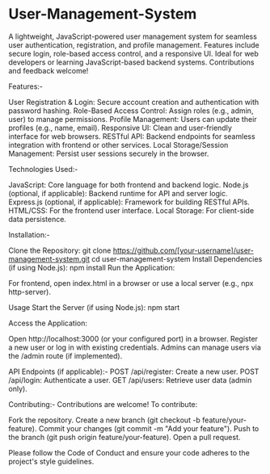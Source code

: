 # User-Management-System
A lightweight, JavaScript-powered user management system for seamless user authentication, registration, and profile management. Features include secure login, role-based access control, and a responsive UI. Ideal for web developers or learning JavaScript-based backend systems. Contributions and feedback welcome!

Features:-

User Registration & Login: Secure account creation and authentication with password hashing.
Role-Based Access Control: Assign roles (e.g., admin, user) to manage permissions.
Profile Management: Users can update their profiles (e.g., name, email).
Responsive UI: Clean and user-friendly interface for web browsers.
RESTful API: Backend endpoints for seamless integration with frontend or other services.
Local Storage/Session Management: Persist user sessions securely in the browser.

Technologies Used:-

JavaScript: Core language for both frontend and backend logic.
Node.js (optional, if applicable): Backend runtime for API and server logic.
Express.js (optional, if applicable): Framework for building RESTful APIs.
HTML/CSS: For the frontend user interface.
Local Storage: For client-side data persistence.

Installation:-

Clone the Repository:
git clone https://github.com/[your-username]/user-management-system.git
cd user-management-system
Install Dependencies (if using Node.js):
npm install
Run the Application:

For frontend, open index.html in a browser or use a local server (e.g., npx http-server).

Usage
Start the Server (if using Node.js):
npm start

Access the Application:


Open http://localhost:3000 (or your configured port) in a browser.
Register a new user or log in with existing credentials.
Admins can manage users via the /admin route (if implemented).


API Endpoints (if applicable):-
POST /api/register: Create a new user.
POST /api/login: Authenticate a user.
GET /api/users: Retrieve user data (admin only).

Contributing:-
Contributions are welcome! To contribute:


Fork the repository.
Create a new branch (git checkout -b feature/your-feature).
Commit your changes (git commit -m "Add your feature").
Push to the branch (git push origin feature/your-feature).
Open a pull request.

Please follow the Code of Conduct and ensure your code adheres to the project's style guidelines.
